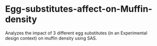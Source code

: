 # Egg-substitutes-affect-on-Muffin-density
Analyzes the impact of 3 different egg substitutes (in an Experimental design context) on muffin density using SAS.
